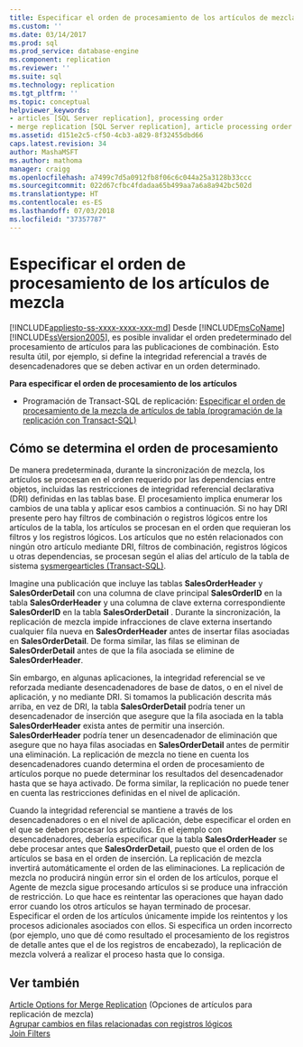 ```yaml
---
title: Especificar el orden de procesamiento de los artículos de mezcla | Microsoft Docs
ms.custom: ''
ms.date: 03/14/2017
ms.prod: sql
ms.prod_service: database-engine
ms.component: replication
ms.reviewer: ''
ms.suite: sql
ms.technology: replication
ms.tgt_pltfrm: ''
ms.topic: conceptual
helpviewer_keywords:
- articles [SQL Server replication], processing order
- merge replication [SQL Server replication], article processing order
ms.assetid: d151e2c5-cf50-4cb3-a829-8f32455dbd66
caps.latest.revision: 34
author: MashaMSFT
ms.author: mathoma
manager: craigg
ms.openlocfilehash: a7499c7d5a0912fb8f06c6c044a25a3128b33ccc
ms.sourcegitcommit: 022d67cfbc4fdadaa65b499aa7a6a8a942bc502d
ms.translationtype: HT
ms.contentlocale: es-ES
ms.lasthandoff: 07/03/2018
ms.locfileid: "37357787"
---
```

# <a name="specify-the-processing-order-of-merge-articles"></a>Especificar el orden de procesamiento de los artículos de mezcla
[!INCLUDE[appliesto-ss-xxxx-xxxx-xxx-md](../../../includes/appliesto-ss-xxxx-xxxx-xxx-md.md)]
  Desde [!INCLUDE[msCoName](../../../includes/msconame-md.md)] [!INCLUDE[ssVersion2005](../../../includes/ssversion2005-md.md)], es posible invalidar el orden predeterminado del procesamiento de artículos para las publicaciones de combinación. Esto resulta útil, por ejemplo, si define la integridad referencial a través de desencadenadores que se deben activar en un orden determinado.  
  
 **Para especificar el orden de procesamiento de los artículos**  
  
-   Programación de Transact-SQL de replicación: [Especificar el orden de procesamiento de la mezcla de artículos de tabla &#40;programación de la replicación con Transact-SQL&#41;](../../../relational-databases/replication/publish/specify-the-processing-order-of-merge-table-articles.md)  
  
## <a name="how-processing-order-is-determined"></a>Cómo se determina el orden de procesamiento  
 De manera predeterminada, durante la sincronización de mezcla, los artículos se procesan en el orden requerido por las dependencias entre objetos, incluidas las restricciones de integridad referencial declarativa (DRI) definidas en las tablas base. El procesamiento implica enumerar los cambios de una tabla y aplicar esos cambios a continuación. Si no hay DRI presente pero hay filtros de combinación o registros lógicos entre los artículos de la tabla, los artículos se procesan en el orden que requieran los filtros y los registros lógicos. Los artículos que no estén relacionados con ningún otro artículo mediante DRI, filtros de combinación, registros lógicos u otras dependencias, se procesan según el alias del artículo de la tabla de sistema [sysmergearticles &#40;Transact-SQL&#41;](../../../relational-databases/system-tables/sysmergearticles-transact-sql.md).  
  
 Imagine una publicación que incluye las tablas **SalesOrderHeader** y **SalesOrderDetail** con una columna de clave principal **SalesOrderID** en la tabla **SalesOrderHeader** y una columna de clave externa correspondiente **SalesOrderID** en la tabla **SalesOrderDetail** . Durante la sincronización, la replicación de mezcla impide infracciones de clave externa insertando cualquier fila nueva en **SalesOrderHeader** antes de insertar filas asociadas en **SalesOrderDetail**. De forma similar, las filas se eliminan de **SalesOrderDetail** antes de que la fila asociada se elimine de **SalesOrderHeader**.  
  
 Sin embargo, en algunas aplicaciones, la integridad referencial se ve reforzada mediante desencadenadores de base de datos, o en el nivel de aplicación, y no mediante DRI. Si tomamos la publicación descrita más arriba, en vez de DRI, la tabla **SalesOrderDetail** podría tener un desencadenador de inserción que asegure que la fila asociada en la tabla **SalesOrderHeader** exista antes de permitir una inserción. **SalesOrderHeader** podría tener un desencadenador de eliminación que asegure que no haya filas asociadas en **SalesOrderDetail** antes de permitir una eliminación. La replicación de mezcla no tiene en cuenta los desencadenadores cuando determina el orden de procesamiento de artículos porque no puede determinar los resultados del desencadenador hasta que se haya activado. De forma similar, la replicación no puede tener en cuenta las restricciones definidas en el nivel de aplicación.  
  
 Cuando la integridad referencial se mantiene a través de los desencadenadores o en el nivel de aplicación, debe especificar el orden en el que se deben procesar los artículos. En el ejemplo con desencadenadores, debería especificar que la tabla **SalesOrderHeader** se debe procesar antes que **SalesOrderDetail**, puesto que el orden de los artículos se basa en el orden de inserción. La replicación de mezcla invertirá automáticamente el orden de las eliminaciones. La replicación de mezcla no producirá ningún error sin el orden de los artículos, porque el Agente de mezcla sigue procesando artículos si se produce una infracción de restricción. Lo que hace es reintentar las operaciones que hayan dado error cuando los otros artículos se hayan terminado de procesar. Especificar el orden de los artículos únicamente impide los reintentos y los procesos adicionales asociados con ellos. Si especifica un orden incorrecto (por ejemplo, uno que dé como resultado el procesamiento de los registros de detalle antes que el de los registros de encabezado), la replicación de mezcla volverá a realizar el proceso hasta que lo consiga.  
  
## <a name="see-also"></a>Ver también  
 [Article Options for Merge Replication](../../../relational-databases/replication/merge/article-options-for-merge-replication.md)  (Opciones de artículos para replicación de mezcla)  
 [Agrupar cambios en filas relacionadas con registros lógicos](../../../relational-databases/replication/merge/group-changes-to-related-rows-with-logical-records.md)   
 [Join Filters](../../../relational-databases/replication/merge/join-filters.md)  
  
  
